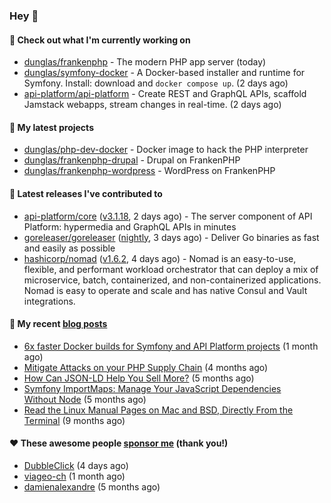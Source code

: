### Hey 👋

#### 👷 Check out what I'm currently working on

- [dunglas/frankenphp](https://github.com/dunglas/frankenphp) - The modern PHP app server (today)
- [dunglas/symfony-docker](https://github.com/dunglas/symfony-docker) - A Docker-based installer and runtime for Symfony. Install: download and `docker compose up`. (2 days ago)
- [api-platform/api-platform](https://github.com/api-platform/api-platform) - Create REST and GraphQL APIs, scaffold Jamstack webapps, stream changes in real-time. (2 days ago)

#### 🌱 My latest projects

- [dunglas/php-dev-docker](https://github.com/dunglas/php-dev-docker) - Docker image to hack the PHP interpreter
- [dunglas/frankenphp-drupal](https://github.com/dunglas/frankenphp-drupal) - Drupal on FrankenPHP
- [dunglas/frankenphp-wordpress](https://github.com/dunglas/frankenphp-wordpress) - WordPress on FrankenPHP

#### 🔭 Latest releases I've contributed to

- [api-platform/core](https://github.com/api-platform/core) ([v3.1.18](https://github.com/api-platform/core/releases/tag/v3.1.18), 2 days ago) - The server component of API Platform: hypermedia and GraphQL APIs in minutes
- [goreleaser/goreleaser](https://github.com/goreleaser/goreleaser) ([nightly](https://github.com/goreleaser/goreleaser/releases/tag/nightly), 3 days ago) - Deliver Go binaries as fast and easily as possible
- [hashicorp/nomad](https://github.com/hashicorp/nomad) ([v1.6.2](https://github.com/hashicorp/nomad/releases/tag/v1.6.2), 4 days ago) - Nomad is an easy-to-use, flexible, and performant workload orchestrator that can deploy a mix of microservice, batch, containerized, and non-containerized applications. Nomad is easy to operate and scale and has native Consul and Vault integrations.

#### 📜 My recent [blog posts](https://dunglas.fr)

- [6x faster Docker builds for Symfony and API Platform projects](https://dunglas.dev/2023/08/6x-faster-docker-builds-for-symfony-and-api-platform-projects/) (1 month ago)
- [Mitigate Attacks on your PHP Supply Chain](https://dunglas.dev/2023/05/mitigate-attacks-on-your-php-supply-chain/) (4 months ago)
- [How Can JSON-LD Help You Sell More?](https://dunglas.dev/2023/04/how-can-json-ld-help-you-sell-more/) (5 months ago)
- [Symfony ImportMaps: Manage Your JavaScript Dependencies Without Node](https://dunglas.dev/2023/03/symfony-importmaps-manage-your-javascript-dependencies-without-node/) (5 months ago)
- [Read the Linux Manual Pages on Mac and BSD, Directly From the Terminal](https://dunglas.dev/2022/12/read-the-linux-manual-pages-on-mac-and-bsd-directly-from-the-terminal/) (9 months ago)

#### ❤️ These awesome people [sponsor me](https://github.com/sponsors/dunglas) (thank you!)

- [DubbleClick](https://github.com/DubbleClick) (4 days ago)
- [viageo-ch](https://github.com/viageo-ch) (1 month ago)
- [damienalexandre](https://github.com/damienalexandre) (5 months ago)
